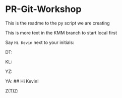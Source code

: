 # PR-Git-Workshop

This is the readme to the py script we are creating

This is more text in the KMM branch to start local first

Say `Hi Kevin` next to your initials:

DT: 

KL:

YZ:

YA: ## Hi Kevin!

Z(T)Z:

